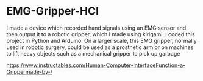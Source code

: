 # EMG-Gripper-HCI
I made a device which recorded hand signals using an EMG sensor and then output it to a robotic gripper, which I made using kirigami. I coded this project in Python and Arduino. On a larger scale, this EMG gripper, normally used in robotic surgery, could be used as a prosthetic arm or on machines to lift heavy objects such as a mechanical gripper to pick up garbage

https://www.instructables.com/Human-Computer-InterfaceFunction-a-Grippermade-by-/
